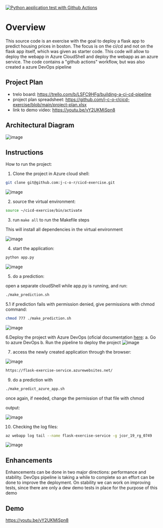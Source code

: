 [![Python application test with Github Actions](https://github.com/j-c-o-r/cicd-exercise/actions/workflows/main.yml/badge.svg)](https://github.com/j-c-o-r/cicd-exercise/actions/workflows/main.yml)

# Overview

This source code is an exercise with the goal to deploy a flask app to predict housing prices in boston. The focus is on the ci/cd and not on the flask app itself, which was given as starter code.
This code will allow to deploy the webapp in Azure CloudShell and deploy the webapp as an azure service. The code contains a "github actions" workflow, but was also created a azure DevOps pipeline 

## Project Plan

* trelo board: https://trello.com/b/LSFC9HFg/building-a-ci-cd-pipeline
* project plan spreadsheet: https://github.com/j-c-o-r/cicd-exercise/blob/main/project-plan.xlsx
* link to demo video: https://youtu.be/vY2UKMiSpn8


## Architectural Diagram

![image](https://user-images.githubusercontent.com/40064297/167179700-41ec175c-6191-4087-9729-9fca72c201a0.png)

## Instructions


How to run the project:
1. Clone the project in Azure cloud shell:
```bash
git clone git@github.com:j-c-o-r/cicd-exercise.git 
```

![image](https://user-images.githubusercontent.com/40064297/167175829-4b286b92-6e5d-4c42-b4e8-72c0fea7eb0c.png)

2. source the virtual environment:

```bash
source ~/cicd-exercise/bin/activate
```

3. run ```make all``` to run the Makefile steps

This will install all dependencies in the virtual environment

![image](https://user-images.githubusercontent.com/40064297/167176648-580adaca-9e34-4e96-a5f9-9078ef50d226.png)


4. start the application:

```bash
python app.py
```

![image](https://user-images.githubusercontent.com/40064297/167180627-b5b40a52-5e5e-4dda-a16c-a879ec3b2442.png)


5. do a prediction: 

open a separate cloudShell while app.py is running, and run:

```bash
./make_prediction.sh
```

5.1 if prediction fails with permission denied, give permissions with chmod command:

```bash
chmod 777 ./make_prediction.sh
```

![image](https://user-images.githubusercontent.com/40064297/167180767-0d6276ef-2a9a-42bd-9d57-18d3d5f33bf3.png)







6.Deploy the project with Azure DevOps (oficial documentation [here](https://docs.microsoft.com/en-us/azure/devops/pipelines/ecosystems/python-webapp?view=azure-devops):
    a. Go to azure DevOps
    b. Run the pipeline to deploy the project 
![image](https://user-images.githubusercontent.com/40064297/167246719-2da1a30d-e06b-4fce-98b4-23b1883621b6.png)


7. access the newly created application through the browser:

![image](https://user-images.githubusercontent.com/40064297/167246782-89340018-2863-4ea3-9e29-b5b4d63e4154.png)

```bash
https://flask-exercise-service.azurewebsites.net/
```

9. do a prediction with 
```bash
./make_predict_azure_app.sh
```
once again, if needed, change the permission of that file with chmod

output:

![image](https://user-images.githubusercontent.com/40064297/167246980-05bacf4d-86a5-4042-ad6f-173fd20adc3d.png)

10. Checking the log files:
 ```bash
 az webapp log tail --name flask-exercise-service -g jcor_19_rg_0749
 ```
 
 ![image](https://user-images.githubusercontent.com/40064297/167247197-44361ee9-1d11-464a-bd6d-9ac9c8245d40.png)

## Enhancements

Enhancements can be done in two major directions: performance and stability. DevOps pipeline is taking a while to complete so an effort can be done to improve the deployment. 
On stability we can work on improving tests, since there are only a dew demo tests in place for the purpose of this demo

## Demo 

https://youtu.be/vY2UKMiSpn8

